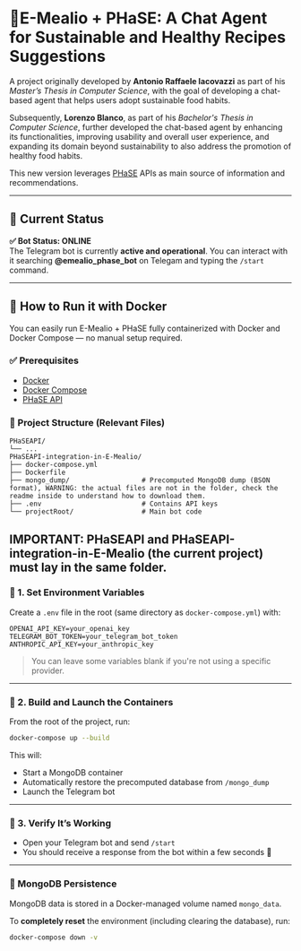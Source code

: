 # 🌱E-Mealio + PHaSE: A Chat Agent for Sustainable and Healthy Recipes Suggestions

A project originally developed by **Antonio Raffaele Iacovazzi** as part of his *Master’s Thesis in Computer Science*, with the goal of developing a chat-based agent that helps users adopt sustainable food habits.

Subsequently, **Lorenzo Blanco**, as part of his *Bachelor's Thesis in Computer Science*, further developed the chat-based agent by enhancing its functionalities, improving usability and overall user experience, and expanding its domain beyond sustainability to also address the promotion of healthy food habits.

This new version leverages [PHaSE](https://github.com/tail-unica/PHaSEAPI) APIs as main source of information and recommendations.

---

## 🔌 Current Status

**✅ Bot Status: ONLINE**  
The Telegram bot is currently **active and operational**. You can interact with it searching **@emealio_phase_bot** on Telegam and typing the `/start` command.

---
## 🐳 How to Run it with Docker

You can easily run E-Mealio + PHaSE fully containerized with Docker and Docker Compose — no manual setup required.

### ✅ Prerequisites

- [Docker](https://www.docker.com/products/docker-desktop/)
- [Docker Compose](https://docs.docker.com/compose/)
- [PHaSE API](https://github.com/tail-unica/PHaSEAPI)
### 📁 Project Structure (Relevant Files)

```
PHaSEAPI/
└── ...
PHaSEAPI-integration-in-E-Mealio/
├── docker-compose.yml
├── Dockerfile
├── mongo_dump/                  # Precomputed MongoDB dump (BSON format), WARNING: the actual files are not in the folder, check the readme inside to understand how to download them. 
├── .env                         # Contains API keys
└── projectRoot/                 # Main bot code
```

IMPORTANT: PHaSEAPI and PHaSEAPI-integration-in-E-Mealio (the current project) must lay in the same folder.
---

### 🔑 1. Set Environment Variables

Create a `.env` file in the root (same directory as `docker-compose.yml`) with:

```env
OPENAI_API_KEY=your_openai_key
TELEGRAM_BOT_TOKEN=your_telegram_bot_token
ANTHROPIC_API_KEY=your_anthropic_key
```

> You can leave some variables blank if you're not using a specific provider.

---

### 🚀 2. Build and Launch the Containers

From the root of the project, run:

```bash
docker-compose up --build
```

This will:

- Start a MongoDB container
- Automatically restore the precomputed database from `/mongo_dump`
- Launch the Telegram bot

---

### 🧪 3. Verify It’s Working

- Open your Telegram bot and send `/start`
- You should receive a response from the bot within a few seconds 🎉

---

### 💾 MongoDB Persistence

MongoDB data is stored in a Docker-managed volume named `mongo_data`.

To **completely reset** the environment (including clearing the database), run:

```bash
docker-compose down -v
```
